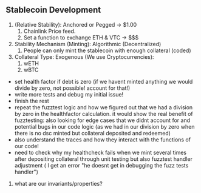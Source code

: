 ## Stablecoin Development

1. (Relative Stability): Anchored or Pegged -> $1.00
    1. Chainlink Price feed.
    2. Set a function to exchange ETH & VTC -> $$$
2. Stability Mechanism (Minting): Algorithmic (Decentralized)
    1. People can only mint the stablecoin with enough collateral (coded)
3. Collateral Type: Exogenous (We use Cryptocurrencies):
    1. wETH
    2. wBTC

- set health factor if debt is zero (if we havent minted anything we would divide by zero, not possible! account for that!)
- write more tests and debug my initial issue! 
- finish the rest
- repeat the fuzztest logic and how we figured out that we had a division by zero in the healthfactor calculation. it would show the real benefit of fuzztesting: also looking for edge cases that we didnt account for and potential bugs in our code logic (as we had in our division by zero when there is no dsc minted but collateral deposited and redeemed)
- also understand the traces and how they interact with the functions of our code!
- need to check why my healthcheck fails when we mint several times after depositing collateral through unit testing but also fuzztest handler adjustment ( I get an error "he doesnt get in debugging the fuzz tests handler")

1. what are our invariants/properties?


